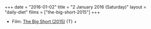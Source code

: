 +++
date = "2016-01-02"
title = "2 January 2016 (Saturday)"
layout = "daily-diet"
films = ["the-big-short-2015"]
+++

<ul>
<li class="entry films">Film: <a href="/films/the-big-short-2015">The Big Short (2015)</a> {T} +</li>
</ul>